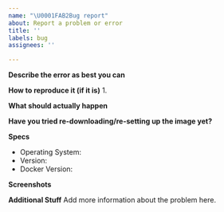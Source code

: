 ```yaml
---
name: "\U0001FAB2Bug report"
about: Report a problem or error
title: ''
labels: bug
assignees: ''

---
```


**Describe the error as best you can**


**How to reproduce it (if it is)**
1. 

**What should actually happen**


**Have you tried re-downloading/re-setting up the image yet?**


**Specs**
- Operating System: 
- Version: 
- Docker Version: 

**Screenshots**


**Additional Stuff**
Add more information about the problem here.
